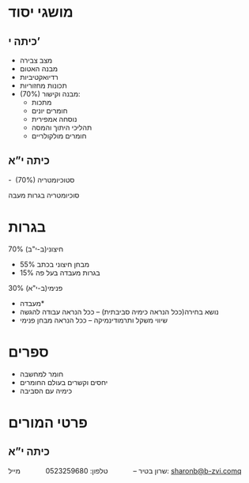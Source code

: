 # מושגי יסוד
## כיתה י’
- מצב צבירה
- מבנה האטום
- רדיואקטיביות
- תכונות מחזוריות
- (70%) מבנה וקישור:
	- מתכות
	- חומרים יונים
	- נוסחה אמפירית
	-  תהליכי היתוך והמסה
	- חומרים מולקולריים

## כיתה י”א
-  (70%) סטוכיומטריה

סוכיומטריה בגרות מעבה
# בגרות
70% חיצוני(ב-י"ב)
- 55% מבחן חיצוני בכתב
- 15% בגרות מעבדה בעל פה

30% פנימי(ב-י"א)
- מעבדה*
- נושא בחירה(ככל הנראה כימיה סביבתית) – ככל הנראה עבודה להגשה
- שיווי משקל ותרמודינמיקה – ככל הנראה מבחן פנימי

# ספרים
- חומר למחשבה
- יחסים וקשרים בעולם החומרים
- כימיה עם הסביבה

# פרטי המורים
## כיתה י”א
שרון בטיר –
            טלפון: 0523259680
            מייל: sharonb@b-zvi.comq